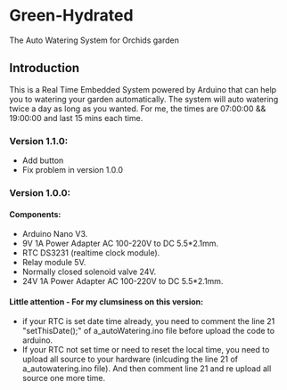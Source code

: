 # Green-Hydrated
The Auto Watering System for Orchids garden
## Introduction
This is a Real Time Embedded System powered by Arduino that can help you to watering your garden automatically.
The system will auto watering twice a day as long as you wanted.
For me, the times are 07:00:00 && 19:00:00 and last 15 mins each time.
### Version 1.1.0:
- Add button
- Fix problem in version 1.0.0
### Version 1.0.0:
#### Components:
- Arduino Nano V3.
- 9V 1A Power Adapter AC 100-220V to DC 5.5*2.1mm.
- RTC DS3231 (realtime clock module).
- Relay module 5V.
- Normally closed solenoid valve 24V.
- 24V 1A Power Adapter AC 100-220V to DC 5.5*2.1mm.
#### Little attention - For my clumsiness on this version:
- if your RTC is set date time already, you need to comment the line 21 "setThisDate();" of a_autoWatering.ino file before upload the code to arduino.
- If your RTC not set time or need to reset the local time, you need to upload all source to your hardware (inlcuding the line 21 of a_autowatering.ino file). And then comment line 21 and re upload all source one more time.
